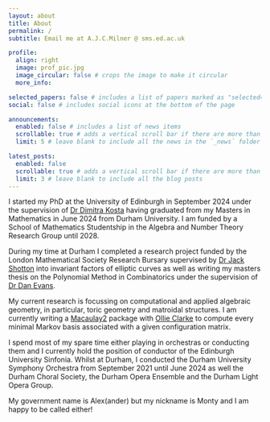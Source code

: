 ```yaml
---
layout: about
title: About
permalink: /
subtitle: Email me at A.J.C.Milner @ sms.ed.ac.uk

profile:
  align: right
  image: prof_pic.jpg
  image_circular: false # crops the image to make it circular
  more_info: 

selected_papers: false # includes a list of papers marked as "selected={true}"
social: false # includes social icons at the bottom of the page

announcements:
  enabled: false # includes a list of news items
  scrollable: true # adds a vertical scroll bar if there are more than 3 news items
  limit: 5 # leave blank to include all the news in the `_news` folder

latest_posts:
  enabled: false
  scrollable: true # adds a vertical scroll bar if there are more than 3 new posts items
  limit: 3 # leave blank to include all the blog posts
---
```


I started my PhD at the University of Edinburgh in September 2024 under the supervision of [Dr Dimitra Kosta](https://sites.google.com/view/dkosta) having graduated from my Masters in Mathematics in June 2024 from Durham University. I am funded by a School of Mathematics Studentship in the Algebra and Number Theory Research Group until 2028.

During my time at Durham I completed a research project funded by the London Mathematical Society Research Bursary supervised by [Dr Jack Shotton](https://www.maths.dur.ac.uk/users/jack.g.shotton/) into invariant factors of elliptic curves as well as writing my masters thesis on the Polynomial Method in Combinatorics under the supervision of [Dr Dan Evans](https://www.durham.ac.uk/staff/daniel-evans/).

My current research is focussing on computational and applied algebraic geometry, in particular, toric geometry and matroidal structures. I am currently writing a [Macaulay2](https://macaulay2.com/) package with [Ollie Clarke](https://sites.google.com/view/oclarke-homepage/) to compute every minimal Markov basis associated with a given configuration matrix.

I spend most of my spare time either playing in orchestras or conducting them and I currently hold the position of conductor of the Edinburgh University Sinfonia. Whilst at Durham, I conducted the Durham University Symphony Orchestra from September 2021 until June 2024 as well the Durham Choral Society, the Durham Opera Ensemble and the Durham Light Opera Group.

My government name is Alex(ander) but my nickname is Monty and I am happy to be called either!
